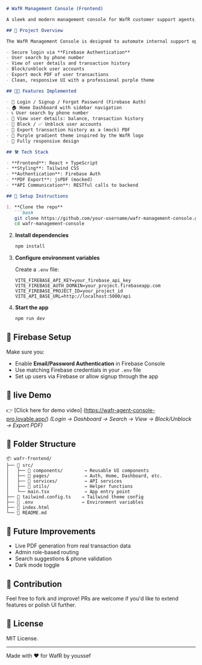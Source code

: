 ```markdown
# WafR Management Console (Frontend)

A sleek and modern management console for WafR customer support agents, built with **React**, **TypeScript**, and **Tailwind CSS**. This application enables internal agents to search for users, view transactions, manage account status, and export transaction history — all through a responsive and stylish UI.

## 🚀 Project Overview

The WafR Management Console is designed to automate internal support operations that were previously done manually via the database. It provides:

- Secure login via **Firebase Authentication**
- User search by phone number
- View of user details and transaction history
- Block/unblock user accounts
- Export mock PDF of user transactions
- Clean, responsive UI with a professional purple theme

## 🧑‍💼 Features Implemented

- 🔐 Login / Signup / Forgot Password (Firebase Auth)
- 🏠 Home Dashboard with sidebar navigation
- 📞 User search by phone number
- 📄 View user details: balance, transaction history
- 🚫 Block / ✅ Unblock user accounts
- 🧾 Export transaction history as a (mock) PDF
- 🎨 Purple gradient theme inspired by the WafR logo
- 📱 Fully responsive design

## 🛠️ Tech Stack

- **Frontend**: React + TypeScript
- **Styling**: Tailwind CSS
- **Authentication**: Firebase Auth
- **PDF Export**: jsPDF (mocked)
- **API Communication**: RESTful calls to backend

## 🔧 Setup Instructions

1. **Clone the repo**
   ```bash
   git clone https://github.com/your-username/wafr-management-console.git
   cd wafr-management-console
   ```

2. **Install dependencies**
   ```bash
   npm install
   ```

3. **Configure environment variables**

   Create a `.env` file:
   ```env
   VITE_FIREBASE_API_KEY=your_firebase_api_key
   VITE_FIREBASE_AUTH_DOMAIN=your_project.firebaseapp.com
   VITE_FIREBASE_PROJECT_ID=your_project_id
   VITE_API_BASE_URL=http://localhost:5000/api
   ```

4. **Start the app**
   ```bash
   npm run dev
   ```

## 🔐 Firebase Setup

Make sure you:
- Enable **Email/Password Authentication** in Firebase Console
- Use matching Firebase credentials in your `.env` file
- Set up users via Firebase or allow signup through the app

## 📸 live Demo 

👉 [Click here for demo video] (https://wafr-agent-console-pro.lovable.app/)
*(Login → Dashboard → Search → View → Block/Unblock → Export PDF)*

## 📁 Folder Structure

```
📦 wafr-frontend/
├── 📁 src/
│   ├── 📁 components/        → Reusable UI components
│   ├── 📁 pages/             → Auth, Home, Dashboard, etc.
│   ├── 📁 services/          → API services
│   ├── 📁 utils/             → Helper functions
│   └── main.tsx             → App entry point
├── 📄 tailwind.config.ts    → Tailwind theme config
├── 📄 .env                  → Environment variables
├── 📄 index.html
└── 📄 README.md
```

## 🧪 Future Improvements

- Live PDF generation from real transaction data
- Admin role-based routing
- Search suggestions & phone validation
- Dark mode toggle

## 🤝 Contribution

Feel free to fork and improve! PRs are welcome if you'd like to extend features or polish UI further.

## 📝 License

MIT License.

---

Made with ❤️ for WafR by youssef
```